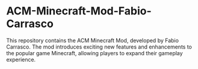 # ACM-Minecraft-Mod-Fabio-Carrasco

This repository contains the ACM Minecraft Mod, developed by Fabio Carrasco. The mod introduces exciting new features and enhancements to the popular game Minecraft, allowing players to expand their gameplay experience.
